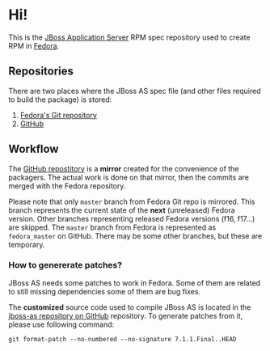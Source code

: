 # Hi!

This is the [JBoss Application Server](http://www.jboss.org/jbossas/) RPM spec repository used to create RPM in [Fedora](https://fedoraproject.org).

## Repositories

There are two places where the JBoss AS spec file (and other files required to build the package) is stored:

1. [Fedora's Git repository](http://pkgs.fedoraproject.org/cgit/jboss-as.git/)
2. [GitHub](https://github.com/fedora-jboss-as/jboss-as-rpm)

## Workflow

The [GitHub repostitory](https://github.com/fedora-jboss-as/jboss-as-rpm) is a **mirror** created for the convenience of the packagers. The actual work is done on that mirror, then the commits are merged with the Fedora repository.

Please note that only `master` branch from Fedora Git repo is mirrored. This branch represents the current state of the **next** (unreleased) Fedora version. Other branches representing released Fedora versions (f16, f17...) are skipped. The `master` branch from Fedora is represented as `fedora_master` on GitHub. There may be some other branches, but these are temporary.

### How to genererate patches?

JBoss AS needs some patches to work in Fedora. Some of them are related to still missing dependencies some of them are bug fixes.

The **customized** source code used to compile JBoss AS is located in the [jboss-as repository on GitHub](https://github.com/fedora-jboss-as/jboss-as) repository. To generate patches from it, please use following command:

    git format-patch --no-numbered --no-signature 7.1.1.Final..HEAD


